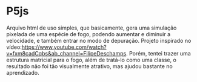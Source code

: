 # P5js
 Arquivo html de uso simples, que basicamente, gera uma simulação pixelada de uma espécie de fogo, podendo aumentar e diminuir a velocidade, e também entrar no modo de depuração.
 Projeto inspirado no vídeo:https://www.youtube.com/watch?v=fxm8cadCqbs&ab_channel=FilipeDeschamps.
 Porém, tentei trazer uma estrutura matricial para o fogo, além de tratá-lo como uma classe, o resultado não foi tão visualmente atrativo, mas ajudou bastante no aprendizado.
